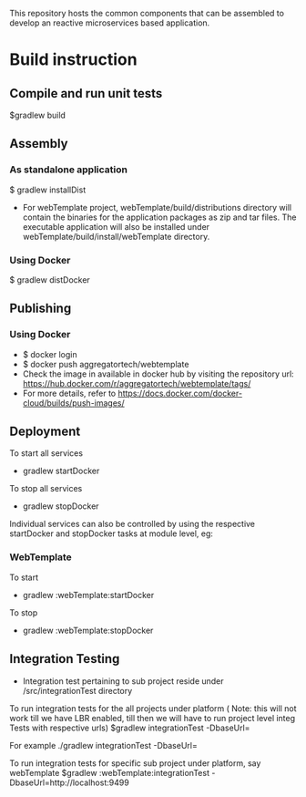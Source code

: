 This repository hosts the common components that can be assembled to develop an reactive microservices based application.

# Build instruction

##  Compile and run unit tests
$gradlew build

## Assembly
### As standalone  application
$ gradlew installDist
* For webTemplate project,  webTemplate/build/distributions  directory will contain the binaries for the application  packages as zip and tar files. The  executable application will also be installed under webTemplate/build/install/webTemplate directory.

### Using Docker
$ gradlew distDocker

## Publishing
### Using Docker
* $ docker login
* $ docker push aggregatortech/webtemplate
* Check the image in available in docker hub by visiting the repository url: https://hub.docker.com/r/aggregatortech/webtemplate/tags/
* For more details, refer to https://docs.docker.com/docker-cloud/builds/push-images/

## Deployment
To start all services
* gradlew startDocker

To stop all services
* gradlew stopDocker

Individual services can also be controlled by using the respective startDocker and stopDocker tasks at module level, eg:

### WebTemplate
To start
* gradlew :webTemplate:startDocker

To stop
* gradlew :webTemplate:stopDocker

## Integration Testing
* Integration test pertaining to sub project reside under <subProjectRoot>/src/integrationTest directory

To run integration tests for the all projects under platform ( Note: this will not work till we have LBR enabled, till then we will have to run project level integ Tests with respective urls)
$gradlew integrationTest -DbaseUrl=<baseUrl of the microservice>

For example ./gradlew integrationTest -DbaseUrl=<LBR Url>

To run integration tests for specific sub project under platform, say webTemplate
$gradlew :webTemplate:integrationTest -DbaseUrl=http://localhost:9499

